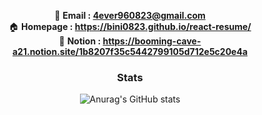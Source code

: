 <div align="center">
  
📧 **Email : 4ever960823@gmail.com**
<br>
🏠 **Homepage : https://bini0823.github.io/react-resume/**
<br>
📝 **Notion : https://booming-cave-a21.notion.site/1b8207f35c5442799105d712e5c20e4a**
<br>
  
### Stats
![Anurag's GitHub stats](https://github-readme-stats.vercel.app/api?username=bini0823&show_icons=true&count_private=true&theme=radical)
<br>
  
<br>

</div>



###




